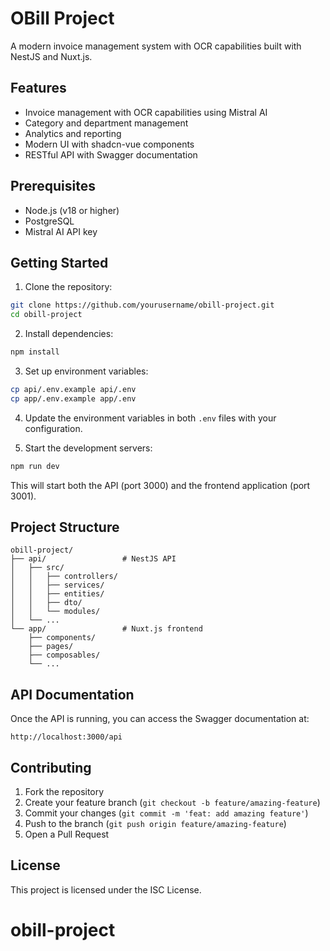 # OBill Project

A modern invoice management system with OCR capabilities built with NestJS and Nuxt.js.

## Features

-   Invoice management with OCR capabilities using Mistral AI
-   Category and department management
-   Analytics and reporting
-   Modern UI with shadcn-vue components
-   RESTful API with Swagger documentation

## Prerequisites

-   Node.js (v18 or higher)
-   PostgreSQL
-   Mistral AI API key

## Getting Started

1. Clone the repository:

```bash
git clone https://github.com/yourusername/obill-project.git
cd obill-project
```

2. Install dependencies:

```bash
npm install
```

3. Set up environment variables:

```bash
cp api/.env.example api/.env
cp app/.env.example app/.env
```

4. Update the environment variables in both `.env` files with your configuration.

5. Start the development servers:

```bash
npm run dev
```

This will start both the API (port 3000) and the frontend application (port 3001).

## Project Structure

```
obill-project/
├── api/                 # NestJS API
│   ├── src/
│   │   ├── controllers/
│   │   ├── services/
│   │   ├── entities/
│   │   ├── dto/
│   │   └── modules/
│   └── ...
└── app/                 # Nuxt.js frontend
    ├── components/
    ├── pages/
    ├── composables/
    └── ...
```

## API Documentation

Once the API is running, you can access the Swagger documentation at:

```
http://localhost:3000/api
```

## Contributing

1. Fork the repository
2. Create your feature branch (`git checkout -b feature/amazing-feature`)
3. Commit your changes (`git commit -m 'feat: add amazing feature'`)
4. Push to the branch (`git push origin feature/amazing-feature`)
5. Open a Pull Request

## License

This project is licensed under the ISC License.
# obill-project
